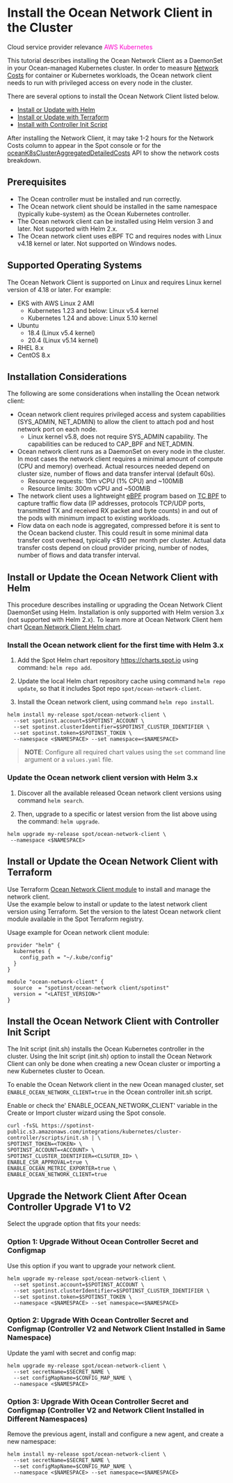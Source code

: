 
# Install the Ocean Network Client in the Cluster

Cloud service provider relevance <font color="#FC01CC">AWS Kubernetes</font>

This tutorial describes installing the Ocean Network Client as a DaemonSet in your Ocean-managed Kubernetes cluster. In order to measure [Network Costs](ocean/features/cost-analysis?id=network-costs) for container or Kubernetes workloads, the Ocean network client needs to run with privileged access on every node in the cluster.

There are several options to install the Ocean Network Client listed below.  

* [Install or Update with Helm](ocean/tutorials/install-network-client-v2?id=install-or-update-the-ocean-network-client-with-helm)
* [Install or Update with Terraform](ocean/tutorials/install-network-client-v2?id=install-or-update-the-ocean-network-client-with-terraform)
* [Install with Controller Init Script](ocean/tutorials/install-network-client-v2?id=install-the-ocean-network-client-with-controller-init-script)

After installing the Network Client, it may take 1-2 hours for the Network Costs column to appear in the Spot console or for the [oceanK8sClusterAggregatedDetailedCosts](https://docs.spot.io/api/#tag/Ocean-AWS/operation/oceanK8sClusterAggregatedDetailedCosts) API to show the network costs breakdown.  

## Prerequisites
* The Ocean controller must be installed and run correctly.
* The Ocean network client should be installed in the same namespace (typically kube-system) as the Ocean Kubernetes controller.
* The Ocean network client can be installed using Helm version 3 and later. Not supported with Helm 2.x.
* The Ocean network client uses eBPF TC and requires nodes with Linux v4.18 kernel or later. Not supported on Windows nodes.

## Supported Operating Systems

The Ocean Network Client is supported on Linux and requires Linux kernel version of 4.18 or later. For example:

* EKS with AWS Linux 2 AMI
  - Kubernetes 1.23 and below: Linux v5.4 kernel
  - Kubernetes 1.24 and above: Linux 5.10 kernel
* Ubuntu  
  - 18.4 (Linux v5.4 kernel)
  - 20.4 (Linux v5.14 kernel)
* RHEL 8.x
* CentOS 8.x

## Installation Considerations

The following are some considerations when installing the Ocean network client:

* Ocean network client requires privileged access and system capabilities (SYS_ADMIN, NET_ADMIN) to allow the client to attach pod and host network port on each node.  
  - Linux kernel v5.8, does not require SYS_ADMIN capability. The capabilities can be reduced to CAP_BPF and NET_ADMIN.
* Ocean network client runs as a DaemonSet on every node in the cluster. In most cases the network client requires a minimal amount of compute (CPU and memory) overhead. Actual resources needed depend on cluster size, number of flows and data transfer interval (default 60s).
  - Resource requests: 10m vCPU (1% CPU) and ~100MiB  
  - Resource limits: 300m vCPU and ~500MiB  
* The network client uses a lightweight [eBPF](https://lwn.net/Articles/740157/) program based on [TC BPF](https://man7.org/linux/man-pages/man8/tc-bpf.8.html) to capture traffic flow data (IP addresses, protocols TCP/UDP ports, transmitted TX and received RX packet and byte counts) in and out of the pods with minimum impact to existing workloads.   
* Flow data on each node is aggregated, compressed before it is sent to the Ocean backend cluster. This could result in some minimal data transfer cost overhead, typically <$10 per month per cluster. Actual data transfer costs depend on cloud provider pricing, number of nodes, number of flows and data transfer interval.  

## Install or Update the Ocean Network Client with Helm  

This procedure describes installing or upgrading the Ocean Network Client DaemonSet using Helm. Installation is only supported with Helm version 3.x (not supported with Helm 2.x). To learn more at Ocean Network Client hem chart [Ocean Network Client Helm chart](https://github.com/spotinst/charts/tree/main/charts/ocean-network-client).

### Install the Ocean network client for the first time with Helm 3.x

1. Add the Spot Helm chart repository https://charts.spot.io using command: `helm repo add`.

2. Update the local Helm chart repository cache using command `helm repo update`, so that it includes Spot repo `spot/ocean-network-client`.

3. Install the Ocean network client, using command `helm repo install`.

```
helm install my-release spot/ocean-network-client \
  --set spotinst.account=$SPOTINST_ACCOUNT \
  --set spotinst.clusterIdentifier=$SPOTINST_CLUSTER_IDENTIFIER \
  --set spotinst.token=$SPOTINST_TOKEN \
  --namespace <$NAMESPACE> --set namespace=<$NAMESPACE>
```

>**NOTE**: Configure all required chart values using the `set` command line argument or a `values.yaml` file.

### Update the Ocean network client version with Helm 3.x

1. Discover all the available released Ocean network client versions using command `helm search`.  

2. Then, upgrade to a specific or latest version from the list above using the command: `helm upgrade`.

```
helm upgrade my-release spot/ocean-network-client \
 --namespace <$NAMESPACE>
```

## Install or Update the Ocean Network Client with Terraform

Use Terraform [Ocean Network Client module](https://registry.terraform.io/modules/spotinst/ocean-network-client/spotinst/latest) to install and manage the network client.  
Use the example below to install or update to the latest network client version using Terraform. Set the version to the latest Ocean network client module available in the Spot Terraform registry.

Usage example for Ocean network client module:

```
provider "helm" {
  kubernetes {
    config_path = "~/.kube/config"
  }
}

module "ocean-network-client" {
  source  = "spotinst/ocean-network client/spotinst"
  version = "<LATEST_VERSION>"
}
```

## Install the Ocean Network Client with Controller Init Script

The Init script (init.sh) installs the Ocean Kubernetes controller in the cluster. Using the Init script (init.sh) option to install the Ocean Network Client can only be done when creating a new Ocean cluster or importing a new Kubernetes cluster to Ocean.  

To enable the Ocean Network client in the new Ocean managed cluster, set `ENABLE_OCEAN_NETWORK_CLIENT=true` in the Ocean controller init.sh script.

Enable or check the' ENABLE_OCEAN_NETWORK_CLIENT' variable in the Create or Import cluster wizard using the Spot console.  

```
curl -fsSL https://spotinst-public.s3.amazonaws.com/integrations/kubernetes/cluster-controller/scripts/init.sh | \
SPOTINST_TOKEN=<TOKEN> \
SPOTINST_ACCOUNT=<ACCOUNT> \
SPOTINST_CLUSTER_IDENTIFIER=<CLSUTER_ID> \
ENABLE_CSR_APPROVAL=true \
ENABLE_OCEAN_METRIC_EXPORTER=true \
ENABLE_OCEAN_NETWORK_CLIENT=true
```

##  Upgrade the Network Client After Ocean Controller Upgrade V1 to V2

Select the upgrade option that fits your needs:

###  Option 1: Upgrade Without Ocean Controller Secret and Configmap

Use this option if you want to upgrade your network client.

```
helm upgrade my-release spot/ocean-network-client \
  --set spotinst.account=$SPOTINST_ACCOUNT \
  --set spotinst.clusterIdentifier=$SPOTINST_CLUSTER_IDENTIFIER \
  --set spotinst.token=$SPOTINST_TOKEN \
  --namespace <$NAMESPACE> --set namespace=<$NAMESPACE>
```

###  Option 2: Upgrade With Ocean Controller Secret and Configmap (Controller V2 and Network Client Installed in Same Namespace)

Update the yaml with secret and config map:

```
helm upgrade my-release spot/ocean-network-client \
  --set secretName=$SECRET_NAME \
  --set configMapName=$CONFIG_MAP_NAME \
  --namespace <$NAMESPACE>
```

###  Option 3: Upgrade With Ocean Controller Secret and Configmap (Controller V2 and Network Client Installed in Different Namespaces)

Remove the previous agent, install and configure a new agent, and create a new namespace: 

```
helm install my-release spot/ocean-network-client \
  --set secretName=$SECRET_NAME \
  --set configMapName=$CONFIG_MAP_NAME \
  --namespace <$NAMESPACE> --set namespace=<$NAMESPACE>
```








